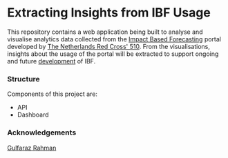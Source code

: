 <h1>Extracting Insights from IBF Usage</h1>
<p>
   This repository contains a web application being built to analyse and visualise analytics data collected from the <a href="https://510.global/product/ibf/">Impact Based Forecasting</a> portal developed by <a href="https://github.com/rodekruis">The Netherlands Red Cross' 510</a>. From the visualisations, insights about the usage of the portal will be extracted to support ongoing and future <a href="https://github.com/rodekruis/IBF-system">development</a> of IBF.
</p>

<h3>Structure</h3>
<p>
   Components of this project are:
   <ul>
	<li>API</li>
	<li>Dashboard</li>
   </ul>
</p>

<h3>Acknowledgements</h3>
<a href="https://github.com/gulfaraz">Gulfaraz Rahman</a>
